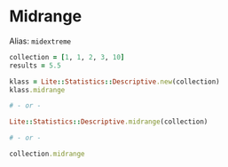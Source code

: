 # Midrange

Alias: `midextreme`

```ruby
collection = [1, 1, 2, 3, 10]
results = 5.5

klass = Lite::Statistics::Descriptive.new(collection)
klass.midrange

# - or -

Lite::Statistics::Descriptive.midrange(collection)

# - or -

collection.midrange
```
